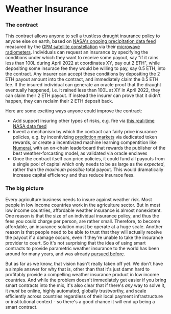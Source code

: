 # Weather Insurance

### The contract

This contract allows anyone to sell a trustless draught insurance policy to anyone else on earth, based on [NASA's ongoing precipitation data feed](https://cmr.earthdata.nasa.gov/search/concepts/C1383813816-GES_DISC.html) measured by the [GPM satellite constellation](https://gpm.nasa.gov/missions/GPM/constellation) via  their [microwave radiometers](https://gpm.nasa.gov/missions/GPM/GMI). Individuals can request an insurance by specifying the conditions under which they want to receive some payout, say "if it rains less than 100L during April 2022 at coordinates XY, pay out 2 ETH", while depositing some insurace fee they would be willing to pay, say 0.5 ETH, into the contract. Any insurer can accept these conditions by depositing the 2 ETH payout amount into the contract, and immediately claim the 0.5 ETH fee. If the insured individual can generate an oracle proof that the draught eventually happened, i.e. it rained less than 100L at XY in April 2022, they can claim their 2 ETH payout. If instead the insurer can prove that it didn't happen, they can reclaim their 2 ETH deposit back.

Here are some exciting ways anyone could improve the contract: 
- Add support insuring other types of risks, e.g. fire via [this real-time NASA data feed](https://worldview.earthdata.nasa.gov/?v=-227.166567355547,-113.56806782384763,177.91460589598017,121.72908281176169&l=VIIRS_SNPP_Thermal_Anomalies_375m_Day,VIIRS_SNPP_Thermal_Anomalies_375m_Night,MODIS_Combined_Thermal_Anomalies_All,Reference_Labels_15m(hidden),Reference_Features_15m(hidden),Coastlines_15m,VIIRS_SNPP_CorrectedReflectance_TrueColor(hidden),MODIS_Aqua_CorrectedReflectance_TrueColor(hidden),MODIS_Terra_CorrectedReflectance_TrueColor&lg=false&sh=VIIRS_SNPP_Thermal_Anomalies_375m_Day,C1392010612-LPDAAC_ECS&t=2021-12-29-T16%3A11%3A11Z)
- Invent a mechanism by which the contract can fairly price insurance policies, e.g. by incentivizing [prediction markets](https://en.wikipedia.org/wiki/Prediction_market) via dedicated token rewards, or create a incentivized machine learning compentition like [Numerai](https://numer.ai/tournament), with an on-chain leaderboard that rewards the publisher of the best weather-forcasting model, as validated via oracle enclaves
- Once the contract itself can price policies, it could fund all payouts from a single pool of capital which only needs to be as large as the _expected_, rather than the _maximum possible_ total payout. This would dramatically increase capital efficiency and thus reduce insurace fees.


### The big picture
Every agriculture business needs to insure against weather risk. Most people in low income countries work in the agriculture sector. But in most low income countries, affordable weather insurance is almost nonexistent. One reason is that the size of an individual insurance policy, and thus the fees you could charge per person, are rather small. Therefore, to become affordable, an insurance solution must be operate at a huge scale. Another reason is that people need to be able to trust that they will actually receive the payout if a damage occurs, even if they're unable to take the insurance provider to court. So it's not surprising that the idea of using smart contracts to provide parametric weather insurance to the world has been around for many years, and was already [pursued before](https://www.chainlinkecosystem.com/ecosystem/arbol/).

But as far as we know, that vision hasn't really taken off yet. We don't have a simple answer for why that is, other than that it's just damn hard to profitably provide a compelling weather insurance product in low income countries. And while the problem doesn't immediately get easier if you bring smart contracts into the mix, it's also clear that if there's _any_ way to solve it, it _must_ be online, highly automated, globally trustworthy, and scale efficiently across countries regardless of their local payment infrastructure or institutional context - so there's a good chance it will end up being a smart contract. 




